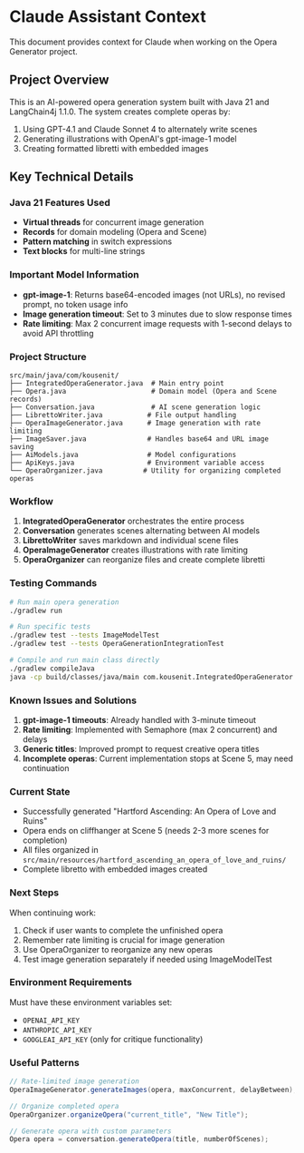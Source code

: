 # Claude Assistant Context

This document provides context for Claude when working on the Opera Generator project.

## Project Overview

This is an AI-powered opera generation system built with Java 21 and LangChain4j 1.1.0. The system creates complete operas by:
1. Using GPT-4.1 and Claude Sonnet 4 to alternately write scenes
2. Generating illustrations with OpenAI's gpt-image-1 model
3. Creating formatted libretti with embedded images

## Key Technical Details

### Java 21 Features Used
- **Virtual threads** for concurrent image generation
- **Records** for domain modeling (Opera and Scene)
- **Pattern matching** in switch expressions
- **Text blocks** for multi-line strings

### Important Model Information
- **gpt-image-1**: Returns base64-encoded images (not URLs), no revised prompt, no token usage info
- **Image generation timeout**: Set to 3 minutes due to slow response times
- **Rate limiting**: Max 2 concurrent image requests with 1-second delays to avoid API throttling

### Project Structure
```
src/main/java/com/kousenit/
├── IntegratedOperaGenerator.java  # Main entry point
├── Opera.java                     # Domain model (Opera and Scene records)
├── Conversation.java              # AI scene generation logic
├── LibrettoWriter.java           # File output handling
├── OperaImageGenerator.java      # Image generation with rate limiting
├── ImageSaver.java               # Handles base64 and URL image saving
├── AiModels.java                 # Model configurations
├── ApiKeys.java                  # Environment variable access
└── OperaOrganizer.java          # Utility for organizing completed operas
```

### Workflow

1. **IntegratedOperaGenerator** orchestrates the entire process
2. **Conversation** generates scenes alternating between AI models
3. **LibrettoWriter** saves markdown and individual scene files
4. **OperaImageGenerator** creates illustrations with rate limiting
5. **OperaOrganizer** can reorganize files and create complete libretti

### Testing Commands

```bash
# Run main opera generation
./gradlew run

# Run specific tests
./gradlew test --tests ImageModelTest
./gradlew test --tests OperaGenerationIntegrationTest

# Compile and run main class directly
./gradlew compileJava
java -cp build/classes/java/main com.kousenit.IntegratedOperaGenerator
```

### Known Issues and Solutions

1. **gpt-image-1 timeouts**: Already handled with 3-minute timeout
2. **Rate limiting**: Implemented with Semaphore (max 2 concurrent) and delays
3. **Generic titles**: Improved prompt to request creative opera titles
4. **Incomplete operas**: Current implementation stops at Scene 5, may need continuation

### Current State

- Successfully generated "Hartford Ascending: An Opera of Love and Ruins"
- Opera ends on cliffhanger at Scene 5 (needs 2-3 more scenes for completion)
- All files organized in `src/main/resources/hartford_ascending_an_opera_of_love_and_ruins/`
- Complete libretto with embedded images created

### Next Steps

When continuing work:
1. Check if user wants to complete the unfinished opera
2. Remember rate limiting is crucial for image generation
3. Use OperaOrganizer to reorganize any new operas
4. Test image generation separately if needed using ImageModelTest

### Environment Requirements

Must have these environment variables set:
- `OPENAI_API_KEY`
- `ANTHROPIC_API_KEY`
- `GOOGLEAI_API_KEY` (only for critique functionality)

### Useful Patterns

```java
// Rate-limited image generation
OperaImageGenerator.generateImages(opera, maxConcurrent, delayBetween);

// Organize completed opera
OperaOrganizer.organizeOpera("current_title", "New Title");

// Generate opera with custom parameters
Opera opera = conversation.generateOpera(title, numberOfScenes);
```